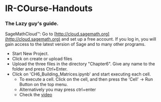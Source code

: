 # IR-COurse-Handouts 
### The Lazy guy's guide.

SageMathCloud™: Go to [http://cloud.sagemath.org](http://cloud.sagemath.org) and set up a free account.
If you log in, you will gain access to the latest version of Sage and to many other programs.

 - Start New Project.
 - Click on create or upload files
 - Upload the three files in the directory "Chapter6". Give any name to the folder and press Ctrl+Enter.
 - Click on 'CH6_Building_Matrices.ipynb' and start executing each cell. 
    - To execute a cell. Click on the cell, and then press the 'Cell' -> Run Button on the top menu.
    - Alternatively you may press ctrl+enter
    - Check the [video](https://youtu.be/bxtLxUh03gc?t=9m)
